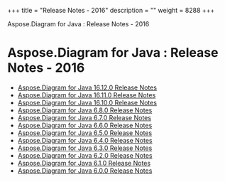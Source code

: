 +++
title = "Release Notes - 2016" 
description = "" 
weight = 8288 
+++

Aspose.Diagram for Java : Release Notes - 2016  

# Aspose.Diagram for Java : Release Notes - 2016


*   [Aspose.Diagram for Java 16.12.0 Release Notes](https://docs2.aspose.com/diagram/java/releasenotes/releasenotes-2016/aspose.diagram+for+java+16.12.0+release+notes)
*   [Aspose.Diagram for Java 16.11.0 Release Notes](https://docs2.aspose.com/diagram/java/releasenotes/releasenotes-2016/aspose.diagram+for+java+16.11.0+release+notes)
*   [Aspose.Diagram for Java 16.10.0 Release Notes](https://docs2.aspose.com/diagram/java/releasenotes/releasenotes-2016/aspose.diagram+for+java+16.10.0+release+notes)
*   [Aspose.Diagram for Java 6.8.0 Release Notes](https://docs2.aspose.com/diagram/java/releasenotes/releasenotes-2016/aspose.diagram+for+java+6.8.0+release+notes)
*   [Aspose.Diagram for Java 6.7.0 Release Notes](https://docs2.aspose.com/diagram/java/releasenotes/releasenotes-2016/aspose.diagram+for+java+6.7.0+release+notes)
*   [Aspose.Diagram for Java 6.6.0 Release Notes](https://docs2.aspose.com/diagram/java/releasenotes/releasenotes-2016/aspose.diagram+for+java+6.6.0+release+notes)
*   [Aspose.Diagram for Java 6.5.0 Release Notes](https://docs2.aspose.com/diagram/java/releasenotes/releasenotes-2016/aspose.diagram+for+java+6.5.0+release+notes)
*   [Aspose.Diagram for Java 6.4.0 Release Notes](https://docs2.aspose.com/diagram/java/releasenotes/releasenotes-2016/aspose.diagram+for+java+6.4.0+release+notes)
*   [Aspose.Diagram for Java 6.3.0 Release Notes](https://docs2.aspose.com/diagram/java/releasenotes/releasenotes-2016/aspose.diagram+for+java+6.3.0+release+notes)
*   [Aspose.Diagram for Java 6.2.0 Release Notes](https://docs2.aspose.com/diagram/java/releasenotes/releasenotes-2016/aspose.diagram+for+java+6.2.0+release+notes)
*   [Aspose.Diagram for Java 6.1.0 Release Notes](https://docs2.aspose.com/diagram/java/releasenotes/releasenotes-2016/aspose.diagram+for+java+6.1.0+release+notes)
*   [Aspose.Diagram for Java 6.0.0 Release Notes](https://docs2.aspose.com/diagram/java/releasenotes/releasenotes-2016/aspose.diagram+for+java+6.0.0+release+notes)


